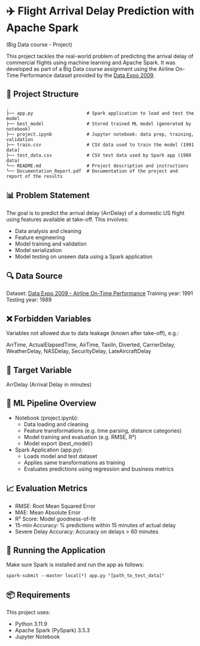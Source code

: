 # ✈️ Flight Arrival Delay Prediction with Apache Spark

(Big Data course - Project)

This project tackles the real-world problem of predicting the arrival delay of commercial flights using machine learning and Apache Spark. It was developed as part of a Big Data course assignment using the Airline On-Time Performance dataset provided by the [Data Expo 2009](https://dataverse.harvard.edu/dataset.xhtml?persistentId=doi:10.7910/DVN/HG7NV7).

## 📁 Project Structure
```
.
├── app.py                    # Spark application to load and test the model
├── best_model                # Stored trained ML model (generated by notebook)
├── project.ipynb             # Jupyter notebook: data prep, training, validation
├── train.csv                 # CSV data used to train the model (1991 data)
├── test_data.csv             # CSV test data used by Spark app (1989 data)
└── README.md                 # Project description and instructions
└── Documentation_Report.pdf  # Documentation of the project and report of the results
```

## 📊 Problem Statement
The goal is to predict the arrival delay (ArrDelay) of a domestic US flight using features available at take-off. This involves:

- Data analysis and cleaning
- Feature engineering
- Model training and validation
- Model serialization
- Model testing on unseen data using a Spark application

## 🔍 Data Source
Dataset: [Data Expo 2009 - Airline On-Time Performance](https://dataverse.harvard.edu/dataset.xhtml?persistentId=doi:10.7910/DVN/HG7NV7)
Training year: 1991
Testing year: 1989

## ❌ Forbidden Variables
Variables not allowed due to data leakage (known after take-off), e.g.:

ArrTime, ActualElapsedTime, AirTime, TaxiIn, Diverted, CarrierDelay, WeatherDelay, NASDelay, SecurityDelay, LateAircraftDelay

## 🎯 Target Variable
ArrDelay (Arrival Delay in minutes)

## 🧪 ML Pipeline Overview
- Notebook (project.ipynb):
  - Data loading and cleaning
  - Feature transformations (e.g. time parsing, distance categories)
  - Model training and evaluation (e.g. RMSE, R²)
  - Model export (best_model/)
- Spark Application (app.py):
  - Loads model and test dataset
  - Applies same transformations as training
  - Evaluates predictions using regression and business metrics
 
## 📈 Evaluation Metrics
- RMSE: Root Mean Squared Error
- MAE: Mean Absolute Error
- R² Score: Model goodness-of-fit
- 15-min Accuracy: % predictions within 15 minutes of actual delay
- Severe Delay Accuracy: Accuracy on delays > 60 minutes

## 🚀 Running the Application
Make sure Spark is installed and run the app as follows:
```
spark-submit --master local[*] app.py "[path_to_test_data]"
```

## 📦 Requirements
This project uses:
- Python 3.11.9
- Apache Spark (PySpark) 3.5.3
- Jupyter Notebook
